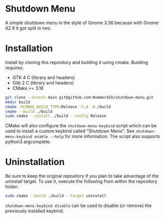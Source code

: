 # Shutdown Menu

A simple shutdown menu in the style of Gnome 3.36 because with Gnome 42.9 it got split in two.

# Installation

Install by cloning this repository and building it using cmake.
Building requires:
- GTK 4 C (library and headers)
- Glib 2 C (library and headers)
- CMake >= 3.16

```bash
git clone --branch main git@github.com:Nummer42O/shutdown-menu.git
mkdir build
cmake -DCMAKE_BUILD_TYPE=Release -S./ -B./build
cmake --build ./build
sudo cmake --install ./build --config Release
```

CMake will also configure the `shutdown-menu-keybind` script which can be used to install a custom keybind called "Shutdown Menu".
See `shutdown-menu-keybind enable --help` for more information. The script also supports python3 argcomplete.

# Uninstallation

Be sure to keep the original repository if you plan to take advantage of the uninstall target.
To use it, execute the following from within the repository folder:
```bash
sudo cmake --build ./build --target uninstall
```

`shutdown-menu-keybind disable` can be used to disable (or remove) the previously installed keybind.
